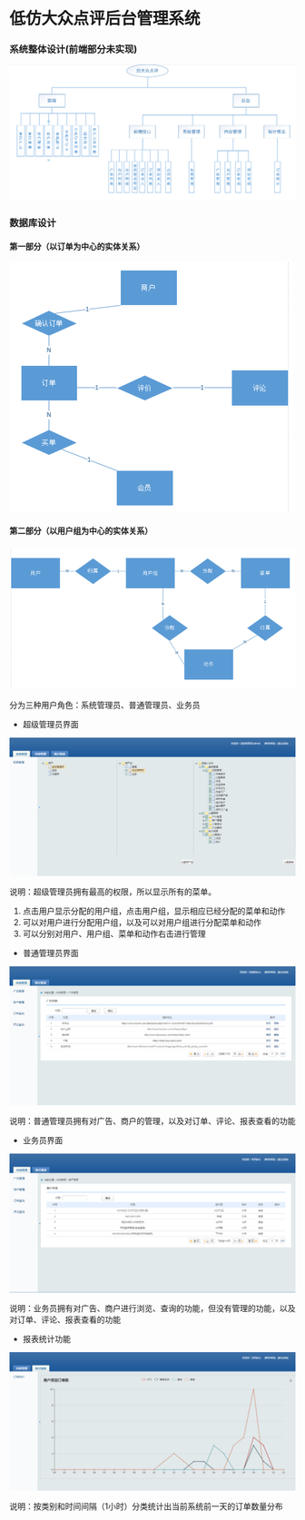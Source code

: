 # 低仿大众点评后台管理系统

### 系统整体设计(前端部分未实现)
![image](https://github.com/ZJX-09/imageForREADME/raw/master/myComentForGithubReadMe/requiredment.png)

### 数据库设计

#### 第一部分（以订单为中心的实体关系）

![image](https://github.com/ZJX-09/imageForREADME/raw/master/myComentForGithubReadMe/E-R1.png)

#### 第二部分（以用户组为中心的实体关系）
![image](https://github.com/ZJX-09/imageForREADME/raw/master/myComentForGithubReadMe/E-R2.png)


分为三种用户角色：系统管理员、普通管理员、业务员

* 超级管理员界面

![image](https://github.com/ZJX-09/imageForREADME/raw/master/myComentForGithubReadMe/back_system.png)

说明：超级管理员拥有最高的权限，所以显示所有的菜单。

1. 点击用户显示分配的用户组，点击用户组，显示相应已经分配的菜单和动作
2. 可以对用户进行分配用户组，以及可以对用户组进行分配菜单和动作
3. 可以分别对用户、用户组、菜单和动作右击进行管理

* 普通管理员界面

![image](https://github.com/ZJX-09/imageForREADME/raw/master/myComentForGithubReadMe/back_system2.png)

说明：普通管理员拥有对广告、商户的管理，以及对订单、评论、报表查看的功能

* 业务员界面

![image](https://github.com/ZJX-09/imageForREADME/raw/master/myComentForGithubReadMe/back_system3.png)

说明：业务员拥有对广告、商户进行浏览、查询的功能，但没有管理的功能，以及对订单、评论、报表查看的功能

* 报表统计功能

![image](https://github.com/ZJX-09/imageForREADME/raw/master/myComentForGithubReadMe/back_report.png)

说明：按类别和时间间隔（1小时）分类统计出当前系统前一天的订单数量分布
